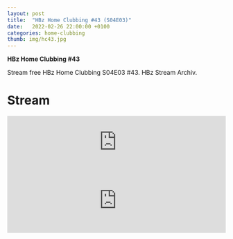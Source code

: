 ```yaml
---
layout: post
title:  "HBz Home Clubbing #43 (S04E03)"
date:   2022-02-26 22:00:00 +0100
categories: home-clubbing
thumb: img/hc43.jpg
---
```

<b>HBz Home Clubbing #43</b>
<p>
Stream free HBz Home Clubbing S04E03 #43. HBz Stream Archiv.
</p>

<!--<h1>Download</h1>
[MEGA](https://bit.ly/3Hk5nCF){:target="_blank" class="dl-button mega" rel="nofollow"}-->

<h1>Stream</h1>
<iframe width="100%" height="120" src="https://www.mixcloud.com/widget/iframe/?hide_cover=1&feed=%2FHBz_Archive%2F26022022-hbz-home-clubbing-43-s04e03%2F" frameborder="0" ></iframe>

<iframe scrolling="no" id="hearthis_at_track_6588705" width="100%" height="150" src="https://app.hearthis.at/embed/6588705/transparent_black/?hcolor=&color=&style=2&block_size=2&block_space=1&background=1&waveform=0&cover=0&autoplay=0&css=" frameborder="0" allowtransparency allow="autoplay"><p>Listen to <a href="https://hearthis.at/hbzarchive/hc43/" target="_blank">26.02.2022: HBz Home Clubbing #43 (S04E03)</a> <span>by</span><a href="https://hearthis.at/hbzarchive/" target="_blank" >HBz_Archive</a> <span>on</span> <a href="https://hearthis.at/" target="_blank">hearthis.at</a></p></iframe>

<!--<iframe id="odysee-iframe" width="560" height="315" src="https://odysee.com/$/embed/hc42/dc7bd71ae96ad09f727812fe31ad253be3e12bc5?r=DgzV1r6o8wsmEEG4g96yVhvmv6p27qo2" allowfullscreen></iframe>

<iframe src="https://vivo.sx/embed/64c557d546" width="100%" height="auto" scrolling="no" frameborder="0" allowfullscreen></iframe>

<iframe src="https://voe.sx/e/hew4pn0d410q" width="100%" height="auto" scrolling="no" frameborder="0" allowfullscreen></iframe>-->